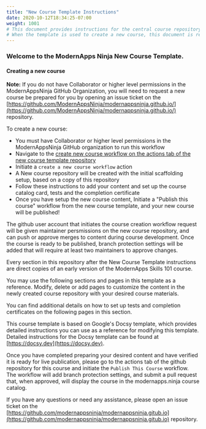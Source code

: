 ```yaml
---
title: "New Course Template Instructions"
date: 2020-10-12T18:34:25-07:00
weight: 1001
# This document provides instructions for the central course repository template
# When the template is used to create a new course, this document is replaced by /static/admin/assets/course_template_instructions.md.template
---
```


### Welcome to the ModernApps Ninja New Course Template. 

#### Creating a new course

**Note:** If you do not have Collaborator or higher level permissions in the ModernAppsNinja GitHub Organization, you will need to request a new course be prepared for you by opening an issue ticket on the [https://github.com/ModernAppsNinja/modernappsninja.github.io/](https://github.com/ModernAppsNinja/modernappsninja.github.io/) repository.

To create a new course: 
- You must have Collaborator or higher level permissions in the ModernAppsNinja GitHub organization to run this workflow
- Navigate to the [create new course workflow on the actions tab of the new course template repository](https://github.com/ModernAppsNinja/course_repo_template_ct8279/actions/workflows/create_new_course.yml)
- Initiate a `create a new course workflow` action
- A New course repository will be created with the initial scaffolding setup, based on a copy of this repository
- Follow these instructions to add your content and set up the course catalog card, tests and the completion certificate
- Once you have setup the new course content, Initiate a "Publish this course" workflow from the new course template, and your new course will be published!

The github user account that initiates the course creation workflow request will be given maintainer persmissions on the new course repository, and can push or approve merges to content during course development. Once the course is ready to be published, branch protection settings will be added that will require at least two maintainers to approve changes.

Every section in this repository after the New Course Template instructions are direct copies of an early version of the ModernApps Skills 101 course. 

You may use the following sections and pages in this template as a reference. Modify, delete or add pages to customize the content in the newly created course repository with your desired course materials.

You can find additional details on how to set up tests and completion certificates on the following pages in this section.

This course template is based on Google's Docsy template, which provides detailed instructions you can use as a reference for modifying this template. Detailed instructions for the Docsy template can be found at [https://docsy.dev](https://docsy.dev).

Once you have completed preparing your desired content and have verified it is ready for live publication, please go to the actions tab of the github repository for this course and initiate the `Publish This Course` workflow. The workflow will add branch protection settings, and submit a pull request that, when approved, will display the course in the modernapps.ninja course catalog.

If you have any questions or need any assistance, please open an issue ticket on the [https://github.com/modernappsninja/modernappsninja.gitub.io](https://github.com/modernappsninja/modernappsninja.gitub.io) repository.
